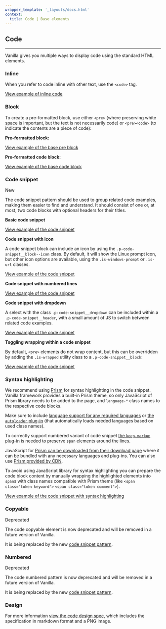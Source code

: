 ```yaml
---
wrapper_template: '_layouts/docs.html'
context:
  title: Code | Base elements
---
```


## Code

<hr>

Vanilla gives you multiple ways to display code using the standard HTML elements.

### Inline

When you refer to code inline with other text, use the <code>&lt;code></code> tag.

<div class="embedded-example"><a href="/docs/examples/base/code-inline/" class="js-example">
View example of inline code
</a></div>

### Block

To create a pre-formatted block, use either `<pre>` (where preserving white space is important, but the text is not necessarily code) or `<pre><code>` (to indicate the contents are a piece of code):

**Pre-formatted block:**

<div class="embedded-example"><a href="/docs/examples/base/pre/" class="js-example">
View example of the base pre block
</a></div>

**Pre-formatted code block:**

<div class="embedded-example"><a href="/docs/examples/base/code-block/" class="js-example">
View example of the base code block
</a></div>

### Code snippet

<span class="p-label--new">New</span>

The code snippet pattern should be used to group related code examples, making them easier to find and understand. It should consist of one or, at most, two code blocks with optional headers for their titles.

**Basic code snippet**

<div class="embedded-example"><a href="/docs/examples/patterns/code-snippet/code-snippet" class="js-example">
View example of the code snippet
</a></div>

**Code snippet with icon**

A code snippet block can include an icon by using the `.p-code-snippet__block--icon` class. By default, it will show the Linux prompt icon, but other icon options are available, using the `.is-windows-prompt` or `.is-url` classes.

<div class="embedded-example"><a href="/docs/examples/patterns/code-snippet/code-snippet-icon" class="js-example">
View example of the code snippet
</a></div>

**Code snippet with numbered lines**

<div class="embedded-example"><a href="/docs/examples/patterns/code-snippet/code-snippet-numbered" class="js-example">
View example of the code snippet
</a></div>

**Code snippet with dropdown**

A select with the class `.p-code-snippet__dropdown` can be included within a `.p-code-snippet__header`, with a small amount of JS to switch between related code examples.

<div class="embedded-example"><a href="/docs/examples/patterns/code-snippet/code-snippet-dropdown" class="js-example">
View example of the code snippet
</a></div>

**Toggling wrapping within a code snippet**

By default, `<pre>` elements do not wrap content, but this can be overridden by adding the `.is-wrapped` utility class to a `.p-code-snippet__block`:

<div class="embedded-example"><a href="/docs/examples/patterns/code-snippet/code-snippet-wrapping" class="js-example">
View example of the code snippet
</a></div>

### Syntax highlighting

We recommend using [Prism](https://prismjs.com/) for syntax highlighting in the code snippet. Vanilla framework provides a built-in Prism theme, so only JavaScript of Prism library needs to be added to the page, and `language-*` class names to the respective code blocks.

Make sure to include [language support for any required languages](https://prismjs.com/index.html#supported-languages) or [the `autoloader` plug-in](https://prismjs.com/plugins/autoloader/) (that automatically loads needed languages based on used class names).

To correctly support numbered variant of code snippet [the `keep-markup` plug-in](https://prismjs.com/plugins/keep-markup/) is needed to preserve `span` elements around the lines.

JavaScript for [Prism can be downloaded from their download page](https://prismjs.com/download) where it can be bundled with any necessary languages and plug-ins. You can also use [Prism provided by CDN](https://prismjs.com/index.html#basic-usage-cdn).

To avoid using JavaScript library for syntax highlighting you can prepare the code block content by manually wrapping the highlighted elements into `span`s with class names compatible with Prism theme (like `<span class="token keyword">` `<span class="token comment">`).

<div class="embedded-example"><a href="/docs/examples/patterns/code-snippet/code-snippet-prism" class="js-example">
View example of the code snippet with syntax highlighting
</a></div>

### Copyable

<span class="p-label--deprecated">Deprecated</span>

The code copyable element is now deprecated and will be removed in a future version of Vanilla.

It is being replaced by the new [code snippet pattern](/docs/base/code#code-snippet).

### Numbered

<span class="p-label--deprecated">Deprecated</span>

The code numbered pattern is now deprecated and will be removed in a future version of Vanilla.

It is being replaced by the new [code snippet pattern](/docs/base/code#code-snippet).

### Design

For more information [view the code design spec](https://github.com/ubuntudesign/vanilla-design/tree/master/Code), which includes the specification in markdown format and a PNG image.
